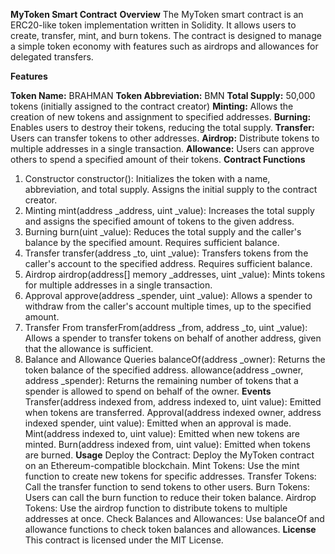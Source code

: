 **MyToken Smart Contract**
**Overview**
The MyToken smart contract is an ERC20-like token implementation written in Solidity. It allows users to create, transfer, mint, and burn tokens. The contract is designed to manage a simple token economy with features such as airdrops and allowances for delegated transfers.

**Features**

**Token Name:** BRAHMAN
**Token Abbreviation:** BMN
**Total Supply:** 50,000 tokens (initially assigned to the contract creator)
**Minting:** Allows the creation of new tokens and assignment to specified addresses.
**Burning:** Enables users to destroy their tokens, reducing the total supply.
**Transfer:** Users can transfer tokens to other addresses.
**Airdrop:** Distribute tokens to multiple addresses in a single transaction.
**Allowance:** Users can approve others to spend a specified amount of their tokens.
**Contract Functions**
1. Constructor
constructor(): Initializes the token with a name, abbreviation, and total supply. Assigns the initial supply to the contract creator.
2. Minting
mint(address _address, uint _value): Increases the total supply and assigns the specified amount of tokens to the given address.
3. Burning
burn(uint _value): Reduces the total supply and the caller's balance by the specified amount. Requires sufficient balance.
4. Transfer
transfer(address _to, uint _value): Transfers tokens from the caller's account to the specified address. Requires sufficient balance.
5. Airdrop
airdrop(address[] memory _addresses, uint _value): Mints tokens for multiple addresses in a single transaction.
6. Approval
approve(address _spender, uint _value): Allows a spender to withdraw from the caller's account multiple times, up to the specified amount.
7. Transfer From
transferFrom(address _from, address _to, uint _value): Allows a spender to transfer tokens on behalf of another address, given that the allowance is sufficient.
8. Balance and Allowance Queries
balanceOf(address _owner): Returns the token balance of the specified address.
allowance(address _owner, address _spender): Returns the remaining number of tokens that a spender is allowed to spend on behalf of the owner.
**Events**
Transfer(address indexed from, address indexed to, uint value): Emitted when tokens are transferred.
Approval(address indexed owner, address indexed spender, uint value): Emitted when an approval is made.
Mint(address indexed to, uint value): Emitted when new tokens are minted.
Burn(address indexed from, uint value): Emitted when tokens are burned.
**Usage**
Deploy the Contract: Deploy the MyToken contract on an Ethereum-compatible blockchain.
Mint Tokens: Use the mint function to create new tokens for specific addresses.
Transfer Tokens: Call the transfer function to send tokens to other users.
Burn Tokens: Users can call the burn function to reduce their token balance.
Airdrop Tokens: Use the airdrop function to distribute tokens to multiple addresses at once.
Check Balances and Allowances: Use balanceOf and allowance functions to check token balances and allowances.
**License**
This contract is licensed under the MIT License.
